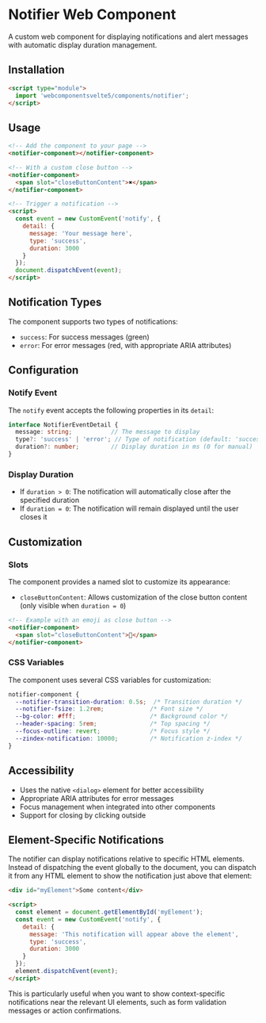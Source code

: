 # Notifier Web Component

A custom web component for displaying notifications and alert messages with automatic display duration management.

## Installation

```html
<script type="module">
  import 'webcomponentsvelte5/components/notifier';
</script>
```

## Usage

```html
<!-- Add the component to your page -->
<notifier-component></notifier-component>

<!-- With a custom close button -->
<notifier-component>
  <span slot="closeButtonContent">✖️</span>
</notifier-component>

<!-- Trigger a notification -->
<script>
  const event = new CustomEvent('notify', {
    detail: {
      message: 'Your message here',
      type: 'success',
      duration: 3000
    }
  });
  document.dispatchEvent(event);
</script>
```

## Notification Types

The component supports two types of notifications:
- `success`: For success messages (green)
- `error`: For error messages (red, with appropriate ARIA attributes)

## Configuration

### Notify Event

The `notify` event accepts the following properties in its `detail`:

```typescript
interface NotifierEventDetail {
  message: string;           // The message to display
  type?: 'success' | 'error'; // Type of notification (default: 'success')
  duration?: number;         // Display duration in ms (0 for manual)
}
```

### Display Duration

- If `duration > 0`: The notification will automatically close after the specified duration
- If `duration = 0`: The notification will remain displayed until the user closes it

## Customization

### Slots

The component provides a named slot to customize its appearance:

- `closeButtonContent`: Allows customization of the close button content (only visible when `duration = 0`)

```html
<!-- Example with an emoji as close button -->
<notifier-component>
  <span slot="closeButtonContent">🔴</span>
</notifier-component>
```

### CSS Variables

The component uses several CSS variables for customization:

```css
notifier-component {
  --notifier-transition-duration: 0.5s;  /* Transition duration */
  --notifier-fsize: 1.2rem;             /* Font size */
  --bg-color: #fff;                     /* Background color */
  --header-spacing: 5rem;               /* Top spacing */
  --focus-outline: revert;              /* Focus style */
  --zindex-notification: 10000;         /* Notification z-index */
}
```

## Accessibility

- Uses the native `<dialog>` element for better accessibility
- Appropriate ARIA attributes for error messages
- Focus management when integrated into other components
- Support for closing by clicking outside

## Element-Specific Notifications

The notifier can display notifications relative to specific HTML elements. Instead of dispatching the event globally to the document, you can dispatch it from any HTML element to show the notification just above that element:

```html
<div id="myElement">Some content</div>

<script>
  const element = document.getElementById('myElement');
  const event = new CustomEvent('notify', {
    detail: {
      message: 'This notification will appear above the element',
      type: 'success',
      duration: 3000
    }
  });
  element.dispatchEvent(event);
</script>
```

This is particularly useful when you want to show context-specific notifications near the relevant UI elements, such as form validation messages or action confirmations.
